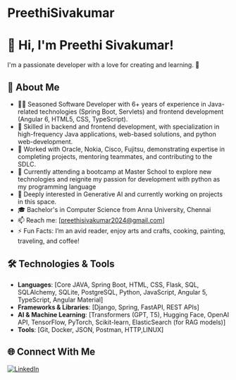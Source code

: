 # PreethiSivakumar
# 👋 Hi, I'm Preethi Sivakumar!
I'm a passionate developer with a love for creating and learning. 🚀  

## 🌟 About Me
- 👨‍💻 Seasoned Software Developer with 6+ years of experience in Java-related technologies (Spring Boot, Servlets) and frontend development (Angular 6, HTML5, CSS, TypeScript).
- 🔭 Skilled in backend and frontend development, with specialization in high-frequency Java applications, web-based solutions, and python web-development.
- 🏢 Worked with Oracle, Nokia, Cisco, Fujitsu, demonstrating expertise in completing projects, mentoring teammates, and contributing to the SDLC.
- 🌱 Currently attending a bootcamp at Master School to explore new technologies and reignite my passion for development with python as my programming language
- 🤖 Deeply interested in Generative AI and currently working on projects in this space.
- 🎓 Bachelor's in Computer Science from Anna University, Chennai
- 📫 Reach me: [preethisivakumar2024@gmail.com]
- ⚡ Fun Facts: I’m an avid reader, enjoy arts and crafts, cooking, painting, traveling, and coffee!


## 🛠️ Technologies & Tools
- **Languages**: [Core JAVA, Spring Boot, HTML, CSS, Flask, SQL, SQLAlchemy, SQLite, PostgreSQL, Python, JavaScript, Angular 5, TypeScript, Angular Material]
- **Frameworks & Libraries**: [Django, Spring, FastAPI, REST APIs]
- **AI & Machine Learning**: [Transformers (GPT, T5), Hugging Face, OpenAI API, TensorFlow, PyTorch, Scikit-learn, ElasticSearch (for RAG models)]
- **Tools**: [Git, Docker, JSON, Postman, HTTP,LINUX]
  

## 🌐 Connect With Me
[![LinkedIn](https://img.shields.io/badge/LinkedIn-Connect-blue?style=for-the-badge&logo=linkedin)](https://www.linkedin.com/in/preethi-sivakumar-231539a1)


